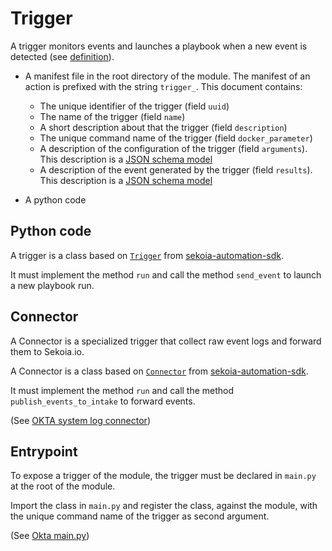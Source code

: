 # Trigger

A trigger monitors events and launches a playbook when a new event is detected (see [definition](https://docs.sekoia.io/xdr/features/automate/triggers/)).

- A manifest file in the root directory of the module. The manifest of an action is prefixed with the string `trigger_`.
  This document contains:
  	- The unique identifier of the trigger (field `uuid`)
	- The name of the trigger (field `name`)
	- A short description about that the trigger (field `description`)
	- The unique command name of the trigger (field `docker_parameter`)
	- A description of the configuration of the trigger (field `arguments`). This description is a [JSON schema model](https://json-schema.org/)
	- A description of the event generated by the trigger (field `results`). This description is a [JSON schema model](https://json-schema.org/)

- A python code

## Python code

A trigger is a class based on [`Trigger`](https://github.com/SEKOIA-IO/sekoia-automation-sdk/blob/main/sekoia_automation/trigger.py) from [sekoia-automation-sdk](https://github.com/SEKOIA-IO/sekoia-automation-sdk/).

It must implement the method `run` and call the method `send_event` to launch a new playbook run.

## Connector

A Connector is a specialized trigger that collect raw event logs and forward them to Sekoia.io.

A Connector is a class based on [`Connector`](https://github.com/SEKOIA-IO/sekoia-automation-sdk/blob/main/sekoia_automation/connector.py) from [sekoia-automation-sdk](https://github.com/SEKOIA-IO/sekoia-automation-sdk/).

It must implement the method `run` and call the method `publish_events_to_intake` to forward events.

(See [OKTA system log connector](../Okta/okta_modules/system_log_trigger.py))

## Entrypoint

To expose a trigger of the module, the trigger must be declared in `main.py` at the root of the module.

Import the class in `main.py` and register the class, against the module, with the unique command name of the trigger as second argument.

(See [Okta main.py](../Okta/main.py))
